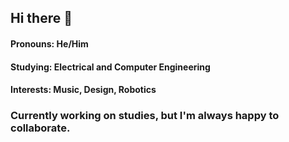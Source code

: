 ## Hi there 👋

#### Pronouns: He/Him
#### Studying: Electrical and Computer Engineering
#### Interests: Music, Design, Robotics

### Currently working on studies, but I'm always happy to collaborate.
